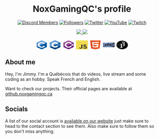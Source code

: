 
<div align="center">

# NoxGamingQC's profile

[![Discord Members](https://discord.com/api/guilds/938558244924829756/widget.png?style=shield)](https://noxgamingqc.ca/discord)
[![Followers](https://img.shields.io/github/followers/NoxGamingQC?style=social)](https://github.com/noxgamingqc)
[![Twitter](https://img.shields.io/twitter/follow/NoxgamingQC?label=follow)](https://twitter.com/noxgamingqc)
[![YouTube](https://img.shields.io/youtube/channel/subscribers/UCytKDUapog2tnJD4XenehiQ?style=social)](https://www.youtube.com/channel/UCytKDUapog2tnJD4XenehiQ)
[![Twitch](https://img.shields.io/twitch/status/NoxGamingQC?style=social)](https://twitch.tv/noxgamingqc)

  <a href="https://github.com/NoxGamingQC">
    <img height="180em" src="https://github-readme-stats.vercel.app/api?username=noxgamingqc&show_icons=true&theme=dracula&include_all_commits=true&count_private=true" />
    <img height="180em" src="https://github-readme-stats.vercel.app/api/top-langs/?username=noxgamingqc&layout=compact&langs_count=7&theme=dracula" />
  </a>
</div>

<div align="center" style="display: inline_block"><br>
  <img align="center" alt="c" title="c" height="30" width="40" src="https://raw.githubusercontent.com/devicons/devicon/master/icons/c/c-original.svg">
  <img align="center" alt="cpp" title="cpp" height="30" width="40" src="https://raw.githubusercontent.com/devicons/devicon/master/icons/cplusplus/cplusplus-original.svg">
  <img align="center" alt="c#" title="c#" height="30" width="40" src="https://raw.githubusercontent.com/devicons/devicon/master/icons/csharp/csharp-original.svg">
  <img align="center" alt="javascript" title="javascript" height="30" width="40" src="https://raw.githubusercontent.com/devicons/devicon/master/icons/javascript/javascript-original.svg">
  <img align="center" alt="html5" title="html5" height="30" width="40" src="https://raw.githubusercontent.com/devicons/devicon/master/icons/html5/html5-original.svg">
  <img align="center" alt="php" title="php" height="30" width="40" src="https://raw.githubusercontent.com/devicons/devicon/master/icons/php/php-original.svg">
  <img align="center" alt="processing" title="processing" height="30" width="40" src="https://raw.githubusercontent.com/devicons/devicon/master/icons/processing/processing-original.svg">
</div>

## About me

Hey, I'm Jimmy. I'm a Québécois that do videos, live stream and some coding as an hobby. Speak French and English.

Want to check our projects. Their official pages are available at [github.noxgamingqc.ca](https://github.noxgamingqc.ca)

## Socials

A list of our social account is [available on our website](https://noxgamingqc.ca) just make sure to head to the contact section to see them. Also make sure to follow them so you don't miss anything.

<!---
NoxGamingQC/NoxGamingQC is a ✨ special ✨ repository because its `README.md` (this file) appears on your GitHub profile.
You can click the Preview link to take a look at your changes.
--->
